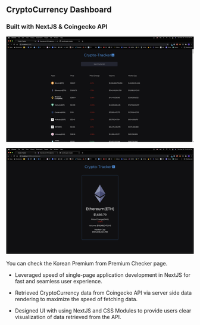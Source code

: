 ## CryptoCurrency Dashboard

### Built with NextJS & Coingecko API

![alt text](https://github.com/own1t/crypto-tracker/blob/main/previews/crypto-tracker1.png)

![alt text](https://github.com/own1t/crypto-tracker/blob/main/previews/crypto-tracker2.png)

You can check the Korean Premium from Premium Checker page. <br/>

- Leveraged speed of single-page application development in NextJS for fast and seamless user experience.

- Retrieved CryptoCurrency data from Coingecko API via server side data rendering to maximize the speed of fetching data.

- Designed UI with using NextJS and CSS Modules to provide users clear visualization of data retrieved from the API.
